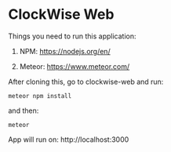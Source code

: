 # ClockWise Web

Things you need to run this application:

1. NPM: https://nodejs.org/en/

2. Meteor: https://www.meteor.com/


After cloning this, go to clockwise-web and run:

`meteor npm install`

 and then:
 
 `meteor`


App will run on: http://localhost:3000
